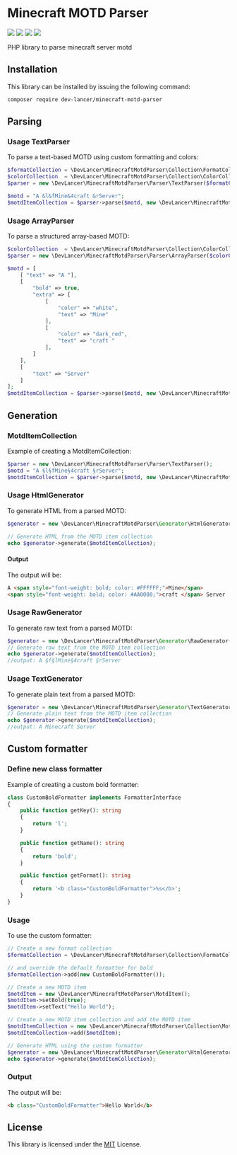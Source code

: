 # Minecraft MOTD Parser
![](https://img.shields.io/packagist/l/dev-lancer/minecraft-motd-parser?style=for-the-badge)
![](https://img.shields.io/packagist/dt/dev-lancer/minecraft-motd-parser?style=for-the-badge)
![](https://img.shields.io/github/v/release/jgniecki/MinecraftMotdParser?style=for-the-badge)
![](https://img.shields.io/packagist/php-v/dev-lancer/minecraft-motd-parser?style=for-the-badge)

PHP library to parse minecraft server motd

## Installation
This library can be installed by issuing the following command:
```bash
composer require dev-lancer/minecraft-motd-parser
```
## Parsing

### Usage TextParser
To parse a text-based MOTD using custom formatting and colors:

```php
$formatCollection = \DevLancer\MinecraftMotdParser\Collection\FormatCollection::generate();
$colorCollection  = \DevLancer\MinecraftMotdParser\Collection\ColorCollection::generate();
$parser = new \DevLancer\MinecraftMotdParser\Parser\TextParser($formatCollection, $colorCollection, '&');

$motd = "A &l&fMine&4craft &rServer";
$motdItemCollection = $parser->parse($motd, new \DevLancer\MinecraftMotdParser\Collection\MotdItemCollection());
```

### Usage ArrayParser
To parse a structured array-based MOTD:

```php
$colorCollection  = \DevLancer\MinecraftMotdParser\Collection\ColorCollection::generate();
$parser = new \DevLancer\MinecraftMotdParser\Parser\ArrayParser($colorCollection);

$motd = [
    [ "text" => "A "],
    [
        "bold" => true,
        "extra" => [
            [
                "color" => "white",
                "text" => "Mine"
            ],
            [
                "color" => "dark_red",
                "text" => "craft "
            ],
        ]
    ],
    [
        "text" => "Server"
    ]
];
$motdItemCollection = $parser->parse($motd, new \DevLancer\MinecraftMotdParser\Collection\MotdItemCollection());
```

## Generation

### MotdItemCollection
Example of creating a MotdItemCollection:

```php
$parser = new \DevLancer\MinecraftMotdParser\Parser\TextParser();
$motd = "A §l§fMine§4craft §rServer";
$motdItemCollection = $parser->parse($motd, new \DevLancer\MinecraftMotdParser\Collection\MotdItemCollection());
```

### Usage HtmlGenerator
To generate HTML from a parsed MOTD:
```php
$generator = new \DevLancer\MinecraftMotdParser\Generator\HtmlGenerator();

// Generate HTML from the MOTD item collection
echo $generator->generate($motdItemCollection); 
```

#### Output
The output will be:
```html
A <span style="font-weight: bold; color: #FFFFFF;">Mine</span>
<span style="font-weight: bold; color: #AA0000;">craft </span> Server
```

### Usage RawGenerator
To generate raw text from a parsed MOTD:
```php
$generator = new \DevLancer\MinecraftMotdParser\Generator\RawGenerator("§");
// Generate raw text from the MOTD item collection
echo $generator->generate($motdItemCollection); 
//output: A §f§lMine§4craft §rServer
```

### Usage TextGenerator
To generate plain text from a parsed MOTD:
```php
$generator = new \DevLancer\MinecraftMotdParser\Generator\TextGenerator();
// Generate plain text from the MOTD item collection
echo $generator->generate($motdItemCollection); 
//output: A Minecraft Server
```

## Custom formatter

### Define new class formatter
Example of creating a custom bold formatter:
```php
class CustomBoldFormatter implements FormatterInterface
{
    public function getKey(): string
    {
        return 'l';
    }

    public function getName(): string
    {
        return 'bold';
    }

    public function getFormat(): string
    {
        return '<b class="CustomBoldFormatter">%s</b>';
    }
}
```

### Usage
To use the custom formatter:

```php
// Create a new format collection
$formatCollection = \DevLancer\MinecraftMotdParser\Collection\FormatCollection::generate();

// and override the default formatter for bold
$formatCollection->add(new CustomBoldFormatter());

// Create a new MOTD item
$motdItem = new \DevLancer\MinecraftMotdParser\MotdItem();
$motdItem->setBold(true);
$motdItem->setText("Hello World");

// Create a new MOTD item collection and add the MOTD item
$motdItemCollection = new \DevLancer\MinecraftMotdParser\Collection\MotdItemCollection();
$motdItemCollection->add($motdItem);

// Generate HTML using the custom formatter
$generator = new \DevLancer\MinecraftMotdParser\Generator\HtmlGenerator($formatCollection);
echo $generator->generate($motdItemCollection); 
```

### Output
The output will be:
```html
<b class="CustomBoldFormatter">Hello World</b>
```

## License
This library is licensed under the [MIT](LICENSE) License.
